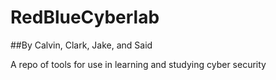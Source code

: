 # RedBlueCyberlab
##By Calvin, Clark, Jake, and Said

A repo of tools for use in learning and studying cyber security
